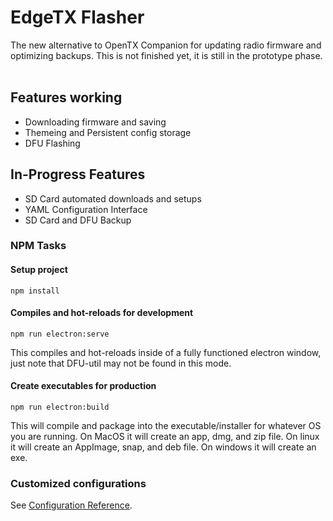 # EdgeTX Flasher
The new alternative to OpenTX Companion for updating radio firmware and optimizing backups. This is not finished yet, it is still in the prototype phase.
<br>
<br>

## Features working
- Downloading firmware and saving
- Themeing and Persistent config storage
- DFU Flashing
## In-Progress Features
- SD Card automated downloads and setups
- YAML Configuration Interface
- SD Card and DFU Backup

### NPM Tasks

#### Setup project
```
npm install
```

#### Compiles and hot-reloads for development
```
npm run electron:serve
```
This compiles and hot-reloads inside of a fully functioned electron window, just note that DFU-util may not be found in this mode.

#### Create executables for production
```
npm run electron:build
```
This will compile and package into the executable/installer for whatever OS you are running. On MacOS it will create an app, dmg, and zip file. On linux it will create an AppImage, snap, and deb file. On windows it will create an exe.

### Customized configurations
See [Configuration Reference](https://cli.vuejs.org/config/).
